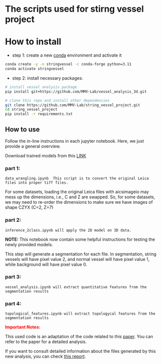 # The scripts used for stirng vessel project

# How to install

* step 1: create a new [conda](https://docs.anaconda.com/free/anaconda/install/windows/) environment and activate it

```bash
conda create -y -n stringvessel -c conda-forge python=3.11
conda activate stringvessel
```

* step 2: install necessary packages:

```bash
# install vessel analysis package
pip install git+https://github.com/MMV-Lab/vessel_analysis_3d.git

# clone this repo and install other dependencies
git clone https://github.com/MMV-Lab/string_vessel_project.git
cd string_vessel_project
pip install -r requirements.txt 
```

## How to use

Follow the in-line instructions in each jupyter notebook. Here, we just provide a general overview.

Download trained models from this [LINK](https://ambiomcloud.isas.de/index.php/s/CwcfFRt8eQ9gKWj)

### part 1: 

    data_wrangling.ipynb  This script is to convert the original Leica files into proper tiff files. 

For some datasets, loading the original Leica files with aicsimageio may mess up the dimensions, i.e., C and Z are swapped.
So, for some datasets, we may need to re-order the dimensions to make sure we have images of shape CZYX (C=2, Z=7)


### part 2:

    inference_2class.ipynb will apply the 2D model on 3D data.

<b>NOTE:</b> This notebook now contain some helpful instructions for testing the newly provided models.

This step will generate a segmentation for each file. In segmentation, string vessels will have pixel value 2, and normal vessel will have pixel value 1, while background will have
pixel value 0. 

### part 3:

    vessel_analysis.ipynb will extract quantitative features from the segmentation results


### part 4:

    topological_features.ipynb will extract topologycal features from the segmentation results

<span style="color:red;"><b>Important Notes:</b></span>

This used code is an adaptation of the code related to this [paper](https://arxiv.org/abs/2402.16894). You can refer to the paper for a detailed analysis.

If you want to consult detailed information about the files generated by this new analysis, you can check [this report](docs/output_info.md).


